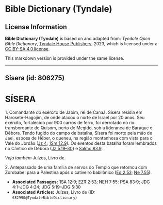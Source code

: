 # Bible Dictionary (Tyndale)

## License Information

**Bible Dictionary (Tyndale)** is based on and adapted from: _Tyndale Open Bible Dictionary_, [Tyndale House Publishers](https://tyndaleopenresources.com/), 2023, which is licensed under a [CC BY-SA 4.0 license](https://creativecommons.org/licenses/by-sa/4.0/legalcode.en).

This markdown version is provided under the same license.



--------------------------------

## Sísera (id: 806275)

SÍSERA
======

1\. Comandante do exército de Jabim, rei de Canaã. Sísera residia em Harosete\-Hagojim, de onde atacou o norte de Israel por 20 anos. Seu exército, fortalecido por 900 carros de ferro, foi derrotado no rio transbordante de Quisom, perto de Megido, sob a liderança de Baraque e Débora. Tendo fugido do campo de batalha, Sísera foi morto pela mão de Jael, esposa de Héber, o queneu, na região montanhosa com vista para o Vale do Jordão ([Jz 4](https://ref.ly/Judg4:1-Judg4:24); [1Sm 12\.9](https://ref.ly/1Sam12:9)). Os eventos desta batalha foram lembrados no Cântico de Débora ([Jz 5\.19–30](https://ref.ly/Judg5:19-Judg5:30)) e [Salmo 83\.9](https://ref.ly/Ps83:9).

*Veja também* Juízes, Livro de.

2\. Antepassado de uma família de servos do Templo que retornou com Zorobabel para a Palestina após o cativeiro babilônico ([Ed 2\.53](https://ref.ly/Ezra2:53); [Ne 7\.55](https://ref.ly/Neh7:55)).

* **Associated Passages:** 1SA 12:9; EZR 2:53; NEH 7:55; PSA 83:9; JDG 4:1–JDG 4:24; JDG 5:19–JDG 5:30
* **Associated Articles:** Juízes, Livro de (ID: `682990@TyndaleBibleDictionary`)

